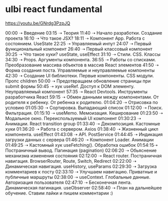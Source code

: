 # ulbi react fundamental

https://youtu.be/GNrdg3PzpJQ

00:00 ➝ Введение
03:15 ➝ Теория
11:40 ➝ Начало разработки. Создание проекта
16:10 ➝ Что такое JSX?
18:11 ➝ Компонент App. Работа с состоянием. UseState
22:25 ➝ Управляемый инпут
24:07 ➝ Первый функциональный компонент
26:40 ➝ Первый классовый компонент
30:25 ➝ Что такое хуки? useState, useEffect
31:10 ➝ Стили. CSS. Классы
34:30 ➝ Props. Аргументы компонента. 
36:55 ➝ Работы со списками. Преобразование массива объектов в массив React элементов
41:50 ➝ Форма создания поста. Управляемые и неуправляемые компоненты
42:30 ➝ Создание UI библиотеки. Первые компоненты. CSS модули. Пропс children
50:00 ➝ Предотвращаем обновление страницы при submit формы
50:45 ➝ хук useRef. Доступ к DOM элементу. Неуправляемый компонент
57:35 ➝ React Devtools. Инструменты разработчика React
59:15 ➝ Обмен данными между компонентами. От родителя к ребенку. От ребенка к родителю.
01:04:20 ➝ Отрисовка по условию
01:05:30 ➝ Сортировка. Выпадающий список
01:12:00 ➝ Поиск. Фильтрация.
01:15:10 ➝ useMemo. Мемоизация. Кеширование
01:23:50 ➝ Модальное окно. Переиспользуемый UI компонент
01:30:23 ➝ Анимации. React transition group
01:33:40 ➝ Декомпозиция. Кастомные хуки
01:36:20 ➝ Работа с сервером. Axios
01:38:40 ➝ Жизненный цикл компонента. useEffect
01:43:08 ➝ API. PostService
01:44:45 ➝ Индикация загрузки данных с сервера
01:46:20 ➝ Компонент Loader. Анимации
01:49:25 ➝ Кастомный хук useFetching(). Обработка ошибок
01:54:15➝ Постраничный вывод. Пагинация (pagination)
02:06:20 ➝ Обьяснение механизма изменения состояния
02:12:00 ➝ React router. Постраничная навигация. BrowserRouter, Route, Switch, Redirect
02:22:00 ➝ Динамическая навигация. useHistory, useParams
02:29:30 ➝ Загрузка комментариев к посту
02:33:10 ➝ Улучшаем навигацию. Приватные и публичные маршруты
02:38:00 ➝ useContext. Глобальные данные. Авторизация пользователя
02:47:10 ➝ Бесконечная лента. Динамическая пагинация. useObserver
02:58:40 ➝ План на дальнейшее обучение. Ставим лайки и пишем комментарии :)
